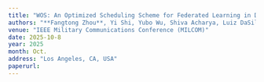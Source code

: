 ```yaml
---
title: "WOS: An Optimized Scheduling Scheme for Federated Learning in Dynamic Wireless Networks"
authors: "**Fangtong Zhou**, Yi Shi, Yubo Wu, Shiva Acharya, Luiz DaSilva, Sastry Kompella, Wenjing Lou, Y. Thomas Hou"
venue: "IEEE Military Communications Conference (MILCOM)"
date: 2025-10-8
year: 2025
month: Oct.
address: "Los Angeles, CA, USA"
paperurl: 
---
```

